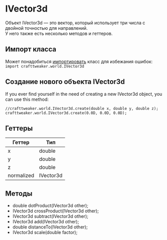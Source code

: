 # IVector3d

Объект IVector3d &mdash; это вектор, который использует три числа с двойной точностью для направлений.  
У него также есть несколько методов и геттеров.

## Импорт класса

Может понадобиться [импортировать](/AdvancedFunctions/Import/) класс для избежания ошибок:  
`import crafttweaker.world.IVector3d`

## Создание нового объекта IVector3d

If you ever find yourself in the need of creating a new IVector3d object, you can use this method:

    //crafttweaker.world.IVector3d.create(double x, double y, double z);
    crafttweaker.world.IVector3d.create(0.0D, 0.0D, 0.0D);
    

## Геттеры

| Геттер     | Тип       |
| ---------- | --------- |
| х          | double    |
| y          | double    |
| z          | double    |
| normalized | IVector3d |

## Методы

- double dotProduct(IVector3d other);
- IVector3d crossProduct(IVector3d other);
- IVector3d subtract(IVector3d other);
- IVector3d add(IVector3d other);
- double distanceTo(IVector3d other);
- IVector3d scale(double factor);